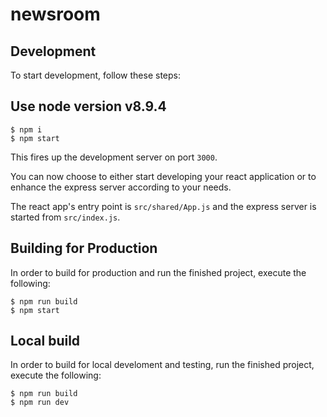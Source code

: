 # newsroom

## Development

To start development, follow these steps:

## Use node version v8.9.4

```
$ npm i
$ npm start
```

This fires up the development server on port `3000`.

You can now choose to either start developing your react application or
to enhance the express server according to your needs.

The react app's entry point is `src/shared/App.js` and the express
server is started from `src/index.js`.

## Building for Production

In order to build for production and run the finished project, execute
the following:

```
$ npm run build
$ npm start
```

## Local build

In order to build for local develoment and testing, run the finished project, execute
the following:

```
$ npm run build
$ npm run dev
```
